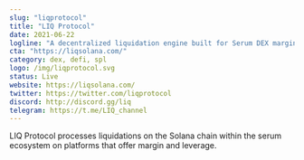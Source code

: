 ```yaml
---
slug: "liqprotocol"
title: "LIQ Protocol"
date: 2021-06-22
logline: "A decentralized liquidation engine built for Serum DEX margin markets on the Solana network."
cta: "https://liqsolana.com/"
category: dex, defi, spl
logo: /img/liqprotocol.svg
status: Live
website: https://liqsolana.com/
twitter: https://twitter.com/liqprotocol
discord: http://discord.gg/liq
telegram: https://t.me/LIQ_channel
---
```


LIQ Protocol processes liquidations on the Solana chain within the serum ecosystem on platforms that offer margin and leverage.
